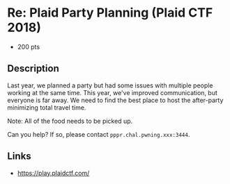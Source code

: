 # Re: Plaid Party Planning (Plaid CTF 2018)

* 200 pts

## Description

>>>
Last year, we planned a party but had some issues with multiple people working at the same time. This year, we've improved communication, but everyone is far away. We need to find the best place to host the after-party minimizing total travel time.

Note: All of the food needs to be picked up.

Can you help? If so, please contact `pppr.chal.pwning.xxx:3444`.
>>>


## Links
* https://play.plaidctf.com/
